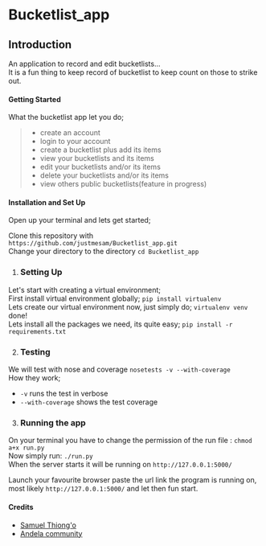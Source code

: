 # Bucketlist_app
## Introduction
An application to record and edit bucketlists...   
It is a fun thing to keep record of bucketlist to keep count on those to strike out.

#### Getting Started
What the bucketlist app let you do;
>  * create an account
>  * login to your account
>  * create a bucketlist plus add its items
>  * view your bucketlists and its items
>  * edit your bucketlists and/or its items
>  * delete your bucketlists and/or its items
>  * view others public bucketlists(feature in progress)

#### Installation and Set Up

Open up your terminal and lets get started;

Clone this repository with  `https://github.com/justmesam/Bucketlist_app.git`  
Change your directory to the directory  `cd Bucketlist_app`

1. ### Setting Up
Let's start with creating a virtual environment;   
First install virtual environment globally; `pip install virtualenv`  
Lets create our virtual environment now, just simply do; `virtualenv venv` done!   
Lets install all the packages we need, its quite easy; `pip install -r requirements.txt`  

2. ### Testing   
We will test with nose and coverage `nosetests -v --with-coverage`  
How they work;   
 + `-v` runs the test in verbose   
 + `--with-coverage` shows the test coverage

3. ###  Running the app   
On your terminal you have to change the permission of the run file :
`chmod a+x run.py`  
Now simply run: `./run.py`   
When the server starts it will be running on `http://127.0.0.1:5000/`   

Launch your favourite browser paste the url link the program is running on, most likely
`http://127.0.0.1:5000/` and let then fun start.

#### Credits
* [Samuel Thiong'o][1]
* [Andela community][2]


[1]: https://github.com/justmesam
[2]: https://andela.com/

